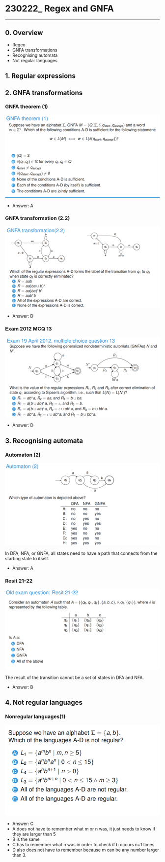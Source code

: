 # 230222_ Regex and GNFA

---

## 0. Overview
- Regex
- GNFA transformations
- Recognising automata
- Not regular languages

## 1. Regular expressions
## 2. GNFA transformations
### GNFA theorem (1)
![img_12.png](../images/iiimg_12.png)

- Answer: A

### GNFA transformation (2.2)
![img_13.png](../images/iiimg_13.png)

- Answer: D

### Exam 2012 MCQ 13
![img_14.png](../images/iiimg_14.png)

- Answer: D

## 3. Recognising automata
### Automaton (2)
![img_15.png](../images/iiimg_15.png)

In DFA, NFA, or GNFA, all states need to have a path that connects from the starting state to itself.
- Answer: A

### Resit 21-22
![img_16.png](../images/iiimg_16.png)

The result of the transition cannot be a set of states in DFA and NFA.
- Answer: B

## 4. Not regular languages
### Nonregular languages(1)
![img_17.png](../images/iiimg_17.png)

- Answer: C
- A does not have to remember what m or n was, it just needs to know if they are larger than 5
- B is the same
- C has to remember what n was in order to check if b occurs n+1 times.
- D also does not have to remember because m can be any number larger than 3.